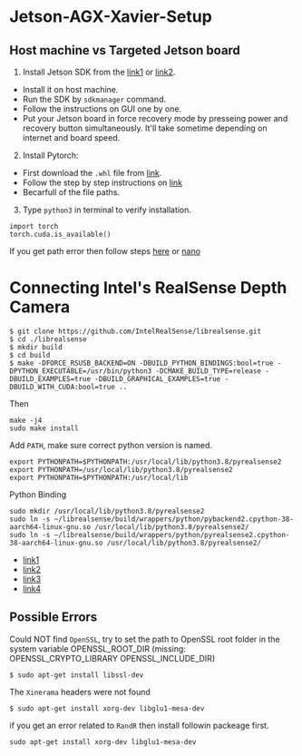 # Jetson-AGX-Xavier-Setup

## Host machine vs Targeted Jetson board

1. Install Jetson SDK from the [link1](https://docs.nvidia.com/jetson/jetpack/install-jetpack/index.html) or [link2](https://developer.nvidia.com/drive/sdk-manager). 
* Install it on host machine. 
* Run the SDK by `sdkmanager` command.
* Follow the instructions on GUI one by one.
* Put your Jetson board in force recovery mode by presseing power and recovery button simultaneously.
It'll take sometime depending on internet and board speed.

2. Install Pytorch:
* First download the `.whl` file from [link](https://developer.nvidia.com/embedded/downloads#?search=jetpack).
* Follow the step by step instructions on [link](https://docs.nvidia.com/deeplearning/frameworks/install-pytorch-jetson-platform/index.html)
* Becarfull of the file paths.

3. Type `python3` in terminal to verify installation.
```
import torch
torch.cuda.is_available()
```
If you get path error then follow steps [here](https://javachipd.medium.com/setting-up-pytorch-on-nvidia-jetson-boards-f7c297f56747) or [nano](https://qengineering.eu/install-pytorch-on-jetson-nano.html)


# Connecting Intel's RealSense Depth Camera
```
$ git clone https://github.com/IntelRealSense/librealsense.git
$ cd ./librealsense
$ mkdir build
$ cd build
$ make -DFORCE_RSUSB_BACKEND=ON -DBUILD_PYTHON_BINDINGS:bool=true -DPYTHON_EXECUTABLE=/usr/bin/python3 -DCMAKE_BUILD_TYPE=release -DBUILD_EXAMPLES=true -DBUILD_GRAPHICAL_EXAMPLES=true -DBUILD_WITH_CUDA:bool=true ..
```
Then
```
make -j4
sudo make install
```
Add `PATH`, make sure correct python version is named.
```
export PYTHONPATH=$PYTHONPATH:/usr/local/lib/python3.8/pyrealsense2
export PYTHONPATH=/usr/local/lib/python3.8/pyrealsense2
export PYTHONPATH=$PYTHONPATH:/usr/local/lib
```
Python Binding
```
sudo mkdir /usr/local/lib/python3.8/pyrealsense2
sudo ln -s ~/librealsense/build/wrappers/python/pybackend2.cpython-38-aarch64-linux-gnu.so /usr/local/lib/python3.8/pyrealsense2/
sudo ln -s ~/librealsense/build/wrappers/python/pyrealsense2.cpython-38-aarch64-linux-gnu.so /usr/local/lib/python3.8/pyrealsense2/
```
* [link1](https://cognitivexr.at/blog/2021/07/29/installing-pyrealsense2-nvidia-jetson-xavier-nx.html)
* [link2](https://jstar0525.tistory.com/97)
* [link3](https://github.com/IntelRealSense/librealsense/issues/7722)
* [link4](https://github.com/35selim/RealSense-Jetson)

## Possible Errors
Could NOT find `OpenSSL`, try to set the path to OpenSSL root folder in the system variable OPENSSL_ROOT_DIR (missing: OPENSSL_CRYPTO_LIBRARY OPENSSL_INCLUDE_DIR)
```
$ sudo apt-get install libssl-dev
```
The `Xinerama` headers were not found
```
$ sudo apt-get install xorg-dev libglu1-mesa-dev
```
if you get an error related to `RandR` then install followin packeage first.

```
sudo apt-get install xorg-dev libglu1-mesa-dev
```
